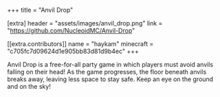 +++
title = "Anvil Drop"

[extra]
header = "assets/images/anvil_drop.png"
link = "https://github.com/NucleoidMC/Anvil-Drop"

[[extra.contributors]]
name = "haykam"
minecraft = "c705fc7d09624d1e905bb83d81d9b4ec"
+++

Anvil Drop is a free-for-all party game in which players must avoid anvils falling on their head!
As the game progresses, the floor beneath anvils breaks away, leaving less space to stay safe. Keep an eye on the ground and on the sky!
